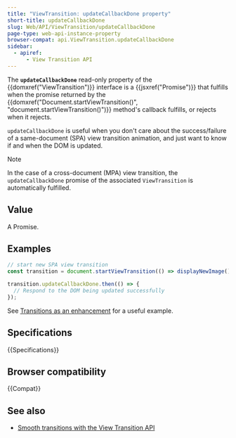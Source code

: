 ```yaml
---
title: "ViewTransition: updateCallbackDone property"
short-title: updateCallbackDone
slug: Web/API/ViewTransition/updateCallbackDone
page-type: web-api-instance-property
browser-compat: api.ViewTransition.updateCallbackDone
sidebar:
  - apiref:
      - View Transition API
---
```


The **`updateCallbackDone`** read-only property of the
{{domxref("ViewTransition")}} interface is a {{jsxref("Promise")}} that fulfills when the promise returned by the {{domxref("Document.startViewTransition()", "document.startViewTransition()")}} method's callback fulfills, or rejects when it rejects.

`updateCallbackDone` is useful when you don't care about the success/failure of a same-document (SPA) view transition animation, and just want to know if and when the DOM is updated.

> [!NOTE]
> In the case of a cross-document (MPA) view transition, the `updateCallbackDone` promise of the associated `ViewTransition` is automatically fulfilled.

## Value

A Promise.

## Examples

```js
// start new SPA view transition
const transition = document.startViewTransition(() => displayNewImage());

transition.updateCallbackDone.then(() => {
  // Respond to the DOM being updated successfully
});
```

See [Transitions as an enhancement](https://developer.chrome.com/docs/web-platform/view-transitions/#transitions-as-an-enhancement) for a useful example.

## Specifications

{{Specifications}}

## Browser compatibility

{{Compat}}

## See also

- [Smooth transitions with the View Transition API](https://developer.chrome.com/docs/web-platform/view-transitions/)
